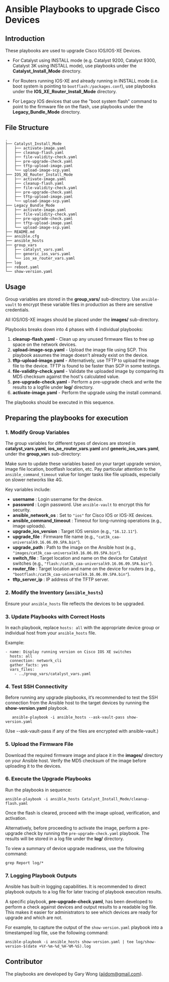 # Ansible Playbooks to upgrade Cisco Devices

## Introduction
These playbooks are used to upgrade Cisco IOS/IOS-XE Devices.

- For Catalyst using INSTALL mode (e.g. Catalyst 9200, Catalyst 9300, Catalyst 3K using INSTALL mode), use playbooks under the **Catalyst_Install_Mode** directory.

- For Routers running IOS-XE and already running in INSTALL mode (i.e. boot system is pointing to ```bootflash:/packages.conf```), use playbooks under the **IOS_XE_Router_Install_Mode** directory.

- For Legacy IOS devices that use the "boot system flash" command to point to the firmware file on the flash, use playbooks under the **Legacy_Bundle_Mode** directory.


## File Structure
```
.
├── Catalyst_Install_Mode
│   ├── activate-image.yaml
│   ├── cleanup-flash.yaml
│   ├── file-validity-check.yaml
│   ├── pre-upgrade-check.yaml
│   ├── tftp-upload-image.yaml
│   └── upload-image-scp.yaml
├── IOS_XE_Router_Install_Mode
│   ├── activate-image.yaml
│   ├── cleanup-flash.yaml
│   ├── file-validity-check.yaml
│   ├── pre-upgrade-check.yaml
│   ├── tftp-upload-image.yaml
│   └── upload-image-scp.yaml
├── Legacy_Bundle_Mode
│   ├── activate-image.yaml
│   ├── file-validity-check.yaml
│   ├── pre-upgrade-check.yaml
│   ├── tftp-upload-image.yaml
│   └── upload-image-scp.yaml
├── README.md
├── ansible.cfg
├── ansible_hosts
├── group_vars
│   ├── catalyst_vars.yaml
│   ├── generic_ios_vars.yaml
│   └── ios_xe_router_vars.yaml
├── log
├── reboot.yaml
└── show-version.yaml
```


## Usage

Group variables are stored in the **group_vars/** sub-directory. Use ```ansible-vault``` to encrypt these variable files in production as there are senstive credentials.

All IOS/IOS-XE images should be placed under the **images/** sub-directory. 

Playbooks breaks down into 4 phases with 4 individual playbooks:
1. **cleanup-flash.yaml**       - Clean up any unused firmware files to free up space on the network devices.  
2. **upload-image-scp.yaml**    - Upload the image file using SCP. This playbook assumes the image doesn't already exist on the device.
3. **tftp-upload-image.yaml**   - Alternatively, use TFTP to upload the image file to the device. TFTP is found to be faster than SCP in some testings. 
4. **file-validity-check.yaml** - Validate the uploaded image by comparing its MD5 checksum against the host's calculated value.
5. **pre-upgrade-check.yaml**   - Perform a pre-upgrade check and write the results to a logfile under **log/** directory.
6. **activate-image.yaml**      - Perform the upgrade using the install command.

The playbooks should be executed in this sequence.


## Preparing the playbooks for execution

### 1. Modify Group Variables
The group variables for different types of devices are stored in **catalyst_vars.yaml**, **ios_xe_router_vars.yaml** and **generic_ios_vars.yaml**, under the **group_var**s sub-directory:

Make sure to update these variables based on your target upgrade version, image file location, bootflash location, etc. Pay particular attention to the ```ansible_command_timeout``` value for longer tasks like file uploads, especially on slower networks like 4G.

Key variables include:
- **username**                : Login username for the device.
- **password**                : Login password. Use ```ansible-vault``` to encrypt this for security.
- **ansible_network_os**      : Set to ```"ios"``` for Cisco IOS or IOS-XE devices.
- **ansible_command_timeout** : Timeout for long-running operations (e.g., image uploads).
- **upgrade_ios_version**     : Target IOS version (e.g., ```"16.12.11"```).
- **upgrade_file**            : Firmware file name (e.g., ```"cat3k_caa-universalk9.16.06.09.SPA.bin"```).
- **upgrade_path**            : Path to the image on the Ansible host (e.g., ```"images/cat3k_caa-universalk9.16.06.09.SPA.bin"```).
- **switch_file**             : Target location and name on the device for Catalyst switches (e.g., ```"flash:/cat3k_caa-universalk9.16.06.09.SPA.bin"```).
- **router_file**             : Target location and name on the device for routers (e.g., ```"bootflash:/cat3k_caa-universalk9.16.06.09.SPA.bin"```).
- **tftp_server_ip**          : IP address of the TFTP server.


### 2. Modify the Inventory (```ansible_hosts```) 

Ensure your ```ansible_hosts``` file reflects the devices to be upgraded.

### 3. Update Playbooks with Correct Hosts

In each playbook, replace ```hosts: all``` with the appropriate device group or individual host from your ```ansible_hosts``` file.

Example:
```
- name: Display running version on Cisco IOS XE switches 
  hosts: all
  connection: network_cli
  gather_facts: yes
  vars_files:
    - ../group_vars/catalyst_vars.yaml 
```

### 4. Test **SSH** Connectivity

Before running any upgrade playbooks, it’s recommended to test the SSH connection from the Ansible host to the target devices by running the **show-version.yaml** playbook.
```
   ansible-playbook -i ansible_hosts --ask-vault-pass show-version.yaml
```
(Use --ask-vault-pass if any of the files are encrypted with ansible-vault.)

### 5. Upload the Firmware File

Download the required firmware image and place it in the **images/** directory on your Ansible host. Verify the MD5 checksum of the image before uploading it to the devices.

### 6. Execute the Upgrade Playbooks

Run the playbooks in sequence:
```
ansible-playbook -i ansible_hosts Catalyst_Install_Mode/cleanup-flash.yaml
```

Once the flash is cleared, proceed with the image upload, verification, and activation.

Alternatively, before proceeding to activate the image, perform a pre-upgrade check by running the ```pre-upgrade-check.yaml``` playbook. The results will be stored in a log file under the **log/** directory.

To view a summary of device upgrade readiness, use the following command:
```
grep Report log/*
```

### 7. Logging Playbook Outputs

Ansible has built-in logging capabilities. It is recommended to direct playbook outputs to a log file for later tracing of playbook execution results.

A specific playbook, **pre-upgrade-check.yaml**, has been developed to perform a check against devices and output results to a readable log file. This makes it easier for administrators to see which devices are ready for upgrade and which are not.

For example, to capture the output of the ```show-version.yaml``` playbook into a timestamped log file, use the following command:

```
ansible-playbook -i ansible_hosts show-version.yaml | tee log/show-version-$(date +%Y-%m-%d_%H-%M-%S).log
```


## Contributor

The playbooks are developed by Gary Wong (ajidom@gmail.com).
